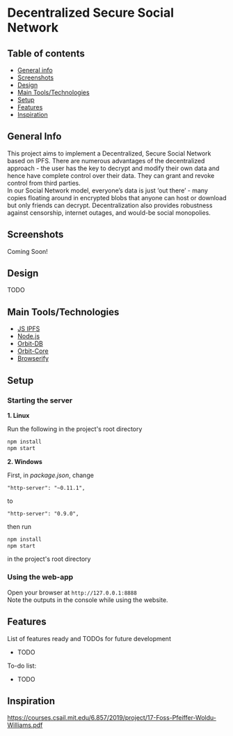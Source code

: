 # Decentralized Secure Social Network

## Table of contents
* [General info](#general-info)
* [Screenshots](#screenshots)
* [Design](#design)
* [Main Tools/Technologies](#main-tools/technologies)
* [Setup](#setup)
* [Features](#features)
* [Inspiration](#inspiration)

## General Info
This project aims to implement a Decentralized, Secure Social Network based on IPFS. There are numerous advantages of the decentralized approach - the user has the key to decrypt and modify their own data and hence have complete control over their data. They can grant and revoke control from third parties.  
In our Social Network model, everyone’s data is just ‘out there’ - many copies floating around in encrypted blobs that anyone can host or download but only friends can decrypt. Decentralization also provides robustness against censorship, internet outages, and would-be social monopolies.

## Screenshots
Coming Soon!

## Design
TODO

## Main Tools/Technologies
* [JS IPFS](https://js.ipfs.io/)
* [Node.js](https://nodejs.org/en/)
* [Orbit-DB](https://github.com/orbitdb/orbit-db)
* [Orbit-Core](https://github.com/orbitdb/orbit-core)
* [Browserify](http://browserify.org/)

## Setup

### Starting the server

**1. Linux**  

Run the following in the project's root directory  
```bash
npm install
npm start
```

**2. Windows**  

First, in *package.json*, change   
``` 
"http-server": "~0.11.1", 
```  
to  
``` 
"http-server": "0.9.0", 
```  
then run  
```bash
npm install
npm start
```   
in the project's root directory  

### Using the web-app
Open your browser at `http://127.0.0.1:8888`  
Note the outputs in the console while using the website.

## Features
List of features ready and TODOs for future development
* TODO

To-do list:
* TODO

## Inspiration
https://courses.csail.mit.edu/6.857/2019/project/17-Foss-Pfeiffer-Woldu-Williams.pdf